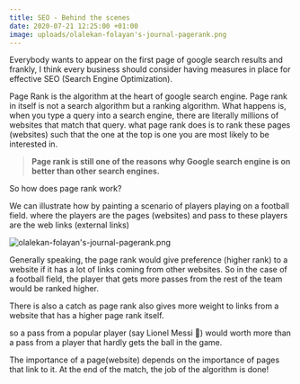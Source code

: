 ```yaml
---
title: SEO - Behind the scenes
date: 2020-07-21 12:25:00 +01:00
image: uploads/olalekan-folayan's-journal-pagerank.png
---
```


<p>Everybody wants to appear on the first page of google search results and frankly, I think every business should consider having measures in place for effective SEO (Search Engine Optimization). </p> 
Page Rank is the algorithm at the heart of google search engine. Page rank in itself is not a search algorithm but a ranking algorithm.
What happens is, when you type a query into a search engine, there are literally millions of websites that match that query. what page rank does is to rank these pages (websites) such that the one at the top is one you are most likely to be interested in.

> **Page rank is still one of the reasons why Google search engine is on better than other search engines.**


<p>
So how does page rank work?</p>
We can illustrate how by painting a scenario of players playing on a football field. where the players are the pages (websites) and pass to these players are the web links (external links)

![olalekan-folayan's-journal-pagerank.png](/uploads/olalekan-folayan's-journal-pagerank.png)

Generally speaking, the page rank would give preference (higher rank) to a website if it has a lot of links coming from other websites. So in the case of a football field, the player that gets more passes from the rest of the team would be ranked higher.

There is also a catch as page rank also gives more weight to links from a website that has a higher page rank itself.

so a pass from a popular player (say Lionel Messi 🐐) would worth more than a pass from a player that hardly gets the ball in the game.

The importance of a page(website) depends on the importance of pages that link to it.
At the end of the match, the job of the algorithm is done!







